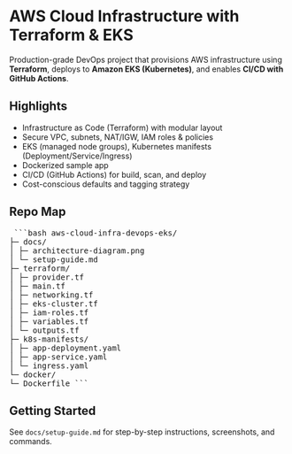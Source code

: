 # AWS Cloud Infrastructure with Terraform & EKS

Production-grade DevOps project that provisions AWS infrastructure using **Terraform**, deploys to **Amazon EKS (Kubernetes)**, and enables **CI/CD with GitHub Actions**.

## Highlights
- Infrastructure as Code (Terraform) with modular layout
- Secure VPC, subnets, NAT/IGW, IAM roles & policies
- EKS (managed node groups), Kubernetes manifests (Deployment/Service/Ingress)
- Dockerized sample app
- CI/CD (GitHub Actions) for build, scan, and deploy
- Cost-conscious defaults and tagging strategy

## Repo Map

<pre> ```bash aws-cloud-infra-devops-eks/
├─ docs/
│ ├─ architecture-diagram.png
│ └─ setup-guide.md
├─ terraform/
│ ├─ provider.tf
│ ├─ main.tf
│ ├─ networking.tf
│ ├─ eks-cluster.tf
│ ├─ iam-roles.tf
│ ├─ variables.tf
│ └─ outputs.tf
├─ k8s-manifests/
│ ├─ app-deployment.yaml
│ ├─ app-service.yaml
│ └─ ingress.yaml
└─ docker/
└─ Dockerfile ``` </pre>


## Getting Started
See `docs/setup-guide.md` for step-by-step instructions, screenshots, and commands.

